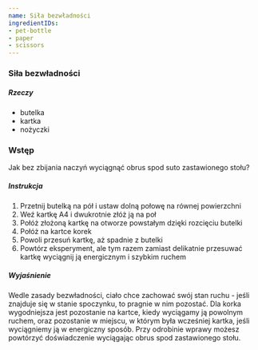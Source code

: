 ```yaml
---
name: Siła bezwładności
ingredientIDs:
- pet-bottle
- paper
- scissors
---
```

### Siła bezwładności

##### Rzeczy
- butelka
- kartka
- nożyczki

### Wstęp
Jak bez zbijania naczyń wyciągnąć obrus spod suto zastawionego stołu?

##### Instrukcja
1. Przetnij butelką na pół i ustaw dolną połowę na równej powierzchni
2. Weź kartkę A4 i dwukrotnie złóż ją na poł 
3. Połóż złożoną kartkę na otworze powstałym dzięki rozcięciu butelki
4. Połóż na kartce korek
5. Powoli przesuń kartkę, aż spadnie z butelki
6. Powtórz eksperyment, ale tym razem zamiast delikatnie przesuwać kartkę wyciągnij ją energicznym i szybkim ruchem

##### Wyjaśnienie
Wedle zasady bezwładności, ciało chce zachować swój stan ruchu - jeśli znajduje się w stanie spoczynku, to pragnie w nim pozostać. Dla korka wygodniejsza jest pozostanie na kartce, kiedy wyciągamy ją powolnym ruchem, oraz pozostanie w miejscu, w którym była wcześniej kartka, jeśli wyciągniemy ją w energiczny sposób. Przy odrobinie wprawy możesz powtórzyć doświadczenie wyciągając obrus spod zastawionego stołu.
